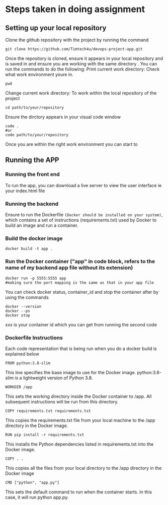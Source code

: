 # Steps taken in doing assignment

## Setting up your local repository 

Clone the github repository with the project by running the command 
```
git clone https://github.com/Timtech4u/devops-project-app.git 
``` 

Once the repository is cloned, ensure it appears in your local repository and is saved in and ensure you are working with the same directory . You can run the commands to do the following: 
Print current work directory: Check what work environment youre in.
```
pwd
```
Change current work directory: To work within the local repository of the project
```
cd path/to/your/repository
```
Ensure the dirctory appears in your visual code window
```
code .
#or
code path/to/your/repository
```
Once you are within the right work environment you can start to

## Running the APP

### Running the front end
To run the app, you can download a live server to view the user interface ie your index.html file 

### Running the backend 

Ensure to run the Dockerfile ```(Docker should be installed on your system)```, which contains a set of instructions (requirements.txt) used by Docker to build an image and run a container. 

### Build the docker image
 ```
 docker build -t app .
 ```
### Run the Docker container ("app" in code block, refers to the name of my backend app file without its extension)
```
docker run -p 5555:5555 app
#making sure the port mapping is the same as that in your app file
 ```
You can check docker status, container_id and stop the container after by using the commands
```
docker --version
docker --ps
docker stop 
```
xxx is your container id which you can get from running the second code



### Dockerfile Instructions
Each code representation that is being run when you do a docker build is explained below

```
FROM python:3.8-slim
```
This line specifies the base image to use for the Docker image. python:3.8-slim is a lightweight version of Python 3.8.

```
WORKDIR /app
```
This sets the working directory inside the Docker container to /app. All subsequent instructions will be run from this directory.
```
COPY requirements.txt requirements.txt
```
This copies the requirements.txt file from your local machine to the /app directory in the Docker image.
```
RUN pip install -r requirements.txt
```
This installs the Python dependencies listed in requirements.txt into the Docker image.

```
COPY . .
```
This copies all the files from your local directory to the /app directory in the Docker image

```
CMD ["python", "app.py"]
```
This sets the default command to run when the container starts. In this case, it will run python app.py.
